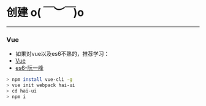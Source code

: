 # 创建 o(*￣︶￣*)o
----

### Vue
- 如果对vue以及es6不熟的，推荐学习： 
- [Vue](https://cn.vuejs.org/)
- [es6-阮一峰](http://es6.ruanyifeng.com/)

```bash
> npm install vue-cli -g
> vue init webpack hai-ui
> cd hai-ui
> npm i
```







